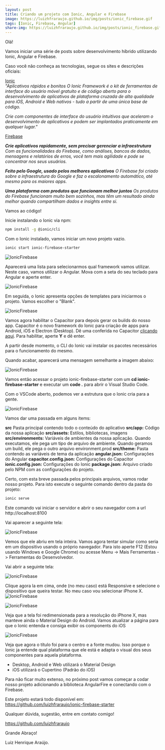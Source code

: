 ```yaml
---
layout: post
title: Criando um projeto com Ionic, Angular e Firebase
image: https://luizhfraraujo.github.io/img/posts/ionic_firebase.gif
tags: [Ionic, Firebase, Angular]
share-img: https://luizhfraraujo.github.io/img/posts/ionic_firebase.gif
---
```


Olá!

Vamos iniciar uma série de posts sobre desenvolvimento híbrido utilizando Ionic, Angular e Firebase.

Caso você não conheça as tecnologias, segue os sites e descrições oficiais:

<a href="https://ionicframework.com/">Ionic</a>
<br/>
<i>"Aplicativos rápidos e bonitos
O Ionic Framework é o kit de ferramentas de interface do usuário móvel gratuito e de código aberto para o desenvolvimento de aplicativos de plataforma cruzada de alta qualidade para iOS, Android e Web nativos - tudo a partir de uma única base de código.</i>

<i>Crie com componentes de interface do usuário intuitivos que aceleram o desenvolvimento de aplicativos e podem ser implantados praticamente em qualquer lugar."</i>

<a href="https://firebase.google.com/">Firebase</a>
<br/>

<p>
<i>
<b>Crie aplicativos rapidamente, sem precisar gerenciar a infraestrutura</b>
Com as funcionalidades do Firebase, como análises, bancos de dados, mensagens e relatórios de erros, você tem mais agilidade e pode se concentrar nos seus usuários.
</i>
</p>
<p>
<i>
<b>Feito pelo Google, usado pelos melhores aplicativos</b>
O Firebase foi criado sobre a infraestrutura do Google e faz o escalonamento automático, até mesmo para os maiores apps.
</i>
</p>
<p>
<i>
<b>Uma plataforma com produtos que funcionam melhor juntos</b>
Os produtos do Firebase funcionam muito bem sozinhos, mas têm um resultado ainda melhor quando compartilham dados e insights entre si.
</i>
</p>



Vamos ao código!

Inicie instalando o Ionic via npm:

```bash
npm install -g @ionic/cli
```

Com o Ionic instalado, vamos iniciar um novo projeto vazio.

```bash
ionic start ionic-firebase-starter
```

![IonicFirebase](/img/posts/2020-02-01.01.PNG)

Aparecerá uma lista para selecionarmos qual framework vamos utilizar. Neste caso, vamos utilizar o Angular.
Mova com a seta do seu teclado para Angular e aperte enter.

![IonicFirebase](/img/posts/2020-02-01.02.PNG)

Em seguida, o Ionic apresenta opções de templates para iniciarmos o projeto. Vamos escolher o "Blank".

![IonicFirebase](/img/posts/2020-02-01.03.PNG)

Vamos agora habilitar o Capacitor para depois gerar os builds do nosso app. Capacitor é o novo framework do Ionic para criação de apps para Android, iOS e Electron (Desktop). Dê uma conferida no Capacitor <a href="https://capacitor.ionicframework.com/">clicando aqui</a>. Para habilitar, aperte <b>Y</b> e dê enter.


A partir desde momento, o CLI do Ionic vai instalar os pacotes necessários para o funcionamento do mesmo.

Quando acabar, aparecerá uma mensagem semelhante a imagem abaixo:

![IonicFirebase](/img/posts/2020-02-01.04.PNG)

Vamos então acessar o projeto ionic-firebase-starter com um <b>cd ionic-firebase-starter</b> e executar um <b>code .</b> para abrir o Visual Studio Code. 

Com o VSCode aberto, podemos ver a estrutura que o Ionic cria para a gente.

![IonicFirebase](/img/posts/2020-02-01.05.PNG)

Vamos dar uma passada em alguns items:

<b>src</b> Pasta principal contendo todo o conteúdo do aplicativo
<b>src/app:</b> Código da nossa aplicação
<b>src/assets:</b> Estilos, bibliotecas, imagens
<b>src/environments:</b> Variáveis de ambientes da nossa aplicação. Quando executamos, ele pega um tipo de arquivo de ambiente. Quando geramos um build, ele pega o outro arquivo environment.prod
<b>src/theme:</b> Pasta contendo as variáveis de tema da aplicação
<b>angular.json:</b> Configurações do Angular
<b>capacitor.config.json:</b> Configurações do Capacitor
<b>ionic.config.json:</b> Configurações do Ionic
<b>package.json:</b> Arquivo criado pelo NPM com as configurações do projeto.

Certo, com esta breve passada pelos principais arquivos, vamos rodar nosso projeto. Para isto execute o seguinte comando dentro da pasta do projeto:

```bash
ionic serve
```

Este comando vai iniciar o servidor e abrir o seu navegador com a url http://localhost:8100

Vai aparecer a seguinte tela:

![IonicFirebase](/img/posts/2020-02-01.06.PNG)

Vemos que ele abriu em tela inteira. Vamos agora tentar simular como seria em um dispositivo usando o próprio navegador. Para isto aperte F12 (Estou usando Windows e Google Chrome) ou acesse Menu -> Mais Ferramentas -> Ferramentas do Desenvolvedor. 

Vai abrir a seguinte tela:

![IonicFirebase](/img/posts/2020-02-01.07.PNG)

Clique agora la em cima, onde (no meu caso) está Responsive e selecione o dispositivo que queira testar. No meu caso vou  selecionar iPhone X.
![IonicFirebase](/img/posts/2020-02-01.08.PNG)

![IonicFirebase](/img/posts/2020-02-01.09.PNG)

Veja que a tela foi redimensionada para a resolução do iPhone X, mas manteve ainda o Material Design do Android. Vamos atualizar a página para que o Ionic entenda e consiga exibir os components do iOS

![IonicFirebase](/img/posts/2020-02-01.10.PNG)

Veja que agora o título foi para o centro e a fonte mudou. Isso porque o Ionic ja entende qual plataforma que ele está e adapta o visual dos seus componentes para aquela plataforma.
- Desktop, Android e Web utilizará o Material Design
- iOS utilizará o Cupertino (Padrão do iOS)

Para não ficar muito extenso, no próximo post vamos começar a codar nosso projeto adicionando a biblioteca AngularFire e conectando com o Firebase.

Este projeto estará todo disponível em:
<a href="https://github.com/luizhfraraujo/ionic-firebase-starter">https://github.com/luizhfraraujo/ionic-firebase-starter
</a>

Qualquer dúvida, sugestão, entre em contato comigo!

<a href="https://github.com/luizhfraraujo">https://github.com/luizhfraraujo<a>

Grande Abraço!

Luiz Henrique Araújo.
